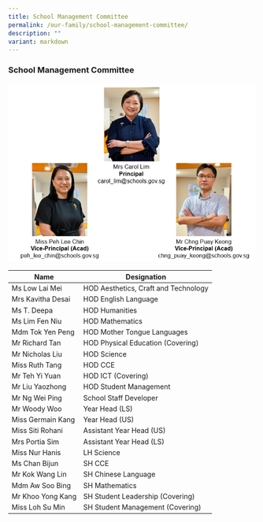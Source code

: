 ```yaml
---
title: School Management Committee
permalink: /our-family/school-management-committee/
description: ""
variant: markdown
---
```

### School Management Committee

![](/images/SLs_Org_Chart.png)

| Name | Designation | 
|---|---|
|Ms Low Lai Mei |HOD Aesthetics, Craft and Technology| 
| Mrs Kavitha Desai | HOD English Language |
| Ms T. Deepa | HOD Humanities | 
| Ms Lim Fen Niu | HOD Mathematics | 
| Mdm Tok Yen Peng | HOD Mother Tongue Languages | 
| Mr Richard Tan | HOD Physical Education (Covering) | 
| Mr Nicholas Liu | HOD Science | 
| Miss Ruth Tang | HOD CCE | 
| Mr Teh Yi Yuan | HOD ICT (Covering) | 
| Mr Liu Yaozhong | HOD Student Management |
| Mr Ng Wei Ping | School Staff Developer | 
| Mr Woody Woo |Year Head (LS) | 
| Miss Germain Kang | Year Head (US) | 
| Miss Siti Rohani  | Assistant Year Head (US) | 
| Mrs Portia Sim | Assistant Year Head (LS) | 
| Miss Nur Hanis | LH Science | 
| Ms Chan Bijun | SH CCE | 
| Mr Kok Wang Lin | SH Chinese Language | 
| Mdm Aw Soo Bing | SH Mathematics  | 
| Mr Khoo Yong Kang | SH Student Leadership (Covering) |
| Miss Loh Su Min | SH Student Management (Covering) |